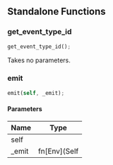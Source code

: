 ## Standalone Functions

### get_event_type_id

```rust
get_event_type_id();
```

Takes no parameters.

### emit

```rust
emit(self, _emit);
```

#### Parameters
| Name | Type |
| --- | --- |
| self |  |
| _emit | fn[Env](Self |

